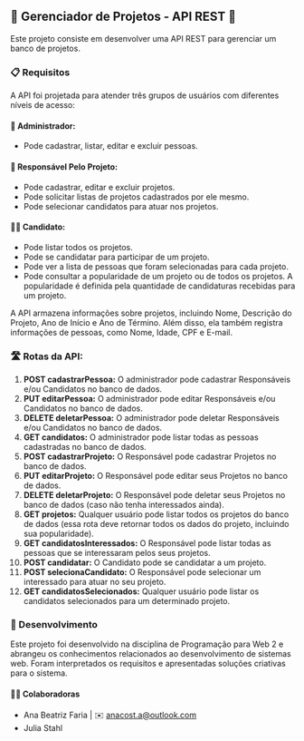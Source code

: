 ## 🚀 Gerenciador de Projetos - API REST 🚀

Este projeto consiste em desenvolver uma API REST para gerenciar um banco de projetos.

### 📋 Requisitos

A API foi projetada para atender três grupos de usuários com diferentes níveis de acesso:

#### 👤 Administrador:

- Pode cadastrar, listar, editar e excluir pessoas.

#### 🏢 Responsável Pelo Projeto:

- Pode cadastrar, editar e excluir projetos.
- Pode solicitar listas de projetos cadastrados por ele mesmo.
- Pode selecionar candidatos para atuar nos projetos.

#### 🙋‍♂️ Candidato:

- Pode listar todos os projetos.
- Pode se candidatar para participar de um projeto.
- Pode ver a lista de pessoas que foram selecionadas para cada projeto.
- Pode consultar a popularidade de um projeto ou de todos os projetos. A popularidade é definida pela quantidade de candidaturas recebidas para um projeto.

A API armazena informações sobre projetos, incluindo Nome, Descrição do Projeto, Ano de Início e Ano de Término. Além disso, ela também registra informações de pessoas, como Nome, Idade, CPF e E-mail.

### 🛣️ Rotas da API:

1. **POST cadastrarPessoa:** O administrador pode cadastrar Responsáveis e/ou Candidatos no banco de dados.
2. **PUT editarPessoa:** O administrador pode editar Responsáveis e/ou Candidatos no banco de dados.
3. **DELETE deletarPessoa:** O administrador pode deletar Responsáveis e/ou Candidatos no banco de dados.
4. **GET candidatos:** O administrador pode listar todas as pessoas cadastradas no banco de dados.
5. **POST cadastrarProjeto:** O Responsável pode cadastrar Projetos no banco de dados.
6. **PUT editarProjeto:** O Responsável pode editar seus Projetos no banco de dados.
7. **DELETE deletarProjeto:** O Responsável pode deletar seus Projetos no banco de dados (caso não tenha interessados ainda).
8. **GET projetos:** Qualquer usuário pode listar todos os projetos do banco de dados (essa rota deve retornar todos os dados do projeto, incluindo sua popularidade).
9. **GET candidatosInteressados:** O Responsável pode listar todas as pessoas que se interessaram pelos seus projetos.
10. **POST candidatar:** O Candidato pode se candidatar a um projeto.
11. **POST selecionaCandidato:** O Responsável pode selecionar um interessado para atuar no seu projeto.
12. **GET candidatosSelecionados:** Qualquer usuário pode listar os candidatos selecionados para um determinado projeto.

### 🚀 Desenvolvimento

Este projeto foi desenvolvido na disciplina de Programação para Web 2 e abrangeu os conhecimentos relacionados ao desenvolvimento de sistemas web. Foram interpretados os requisitos e apresentadas soluções criativas para o sistema. 

#### 👩‍💻 Colaboradoras
- Ana Beatriz Faria  | ✉️ anacost.a@outlook.com
- Julia Stahl

